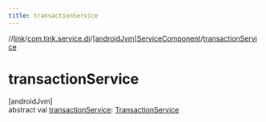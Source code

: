 ```yaml
---
title: transactionService
---
```

//[link](../../../index.html)/[com.tink.service.di](../index.html)/[[androidJvm]ServiceComponent](index.html)/[transactionService](transaction-service.html)



# transactionService



[androidJvm]\
abstract val [transactionService](transaction-service.html): [TransactionService](../../com.tink.service.transaction/[android-jvm]-transaction-service/index.html)





